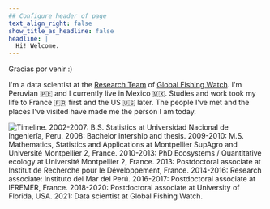 ```yaml
---
## Configure header of page
text_align_right: false
show_title_as_headline: false
headline: |
  Hi! Welcome.
---
```


<!-- this is a subheadline -->

Gracias por venir :)

I'm a data scientist at the [Research Team](https://globalfishingwatch.org/research/) 
of [Global Fishing Watch](https://globalfishingwatch.org/). I'm Peruvian :peru:
and I currently live in Mexico :mexico:. Studies and work took my life to France
:fr: first and the US :us: later. The people I've met and the places I've visited 
have made me the person I am today. 

![Timeline. 2002-2007: B.S. Statistics at Universidad Nacional de Ingeniería, Peru.
2008: Bachelor intership and thesis. 2009-2010: M.S. Mathematics, Statistics and
Applications at Montpellier SupAgro and Université Montpellier 2, France. 
2010-2013: PhD Ecosystems / Quantitative ecology at Université Montpellier 2,
France. 2013: Postdoctoral associate at Institut de Recherche pour le 
Développement, France. 2014-2016: Research associate: Instituto del Mar del Perú.
2016-2017: Postdoctoral associate at IFREMER, France. 2018-2020: Postdoctoral
associate at University of Florida, USA. 2021: Data scientist at Global Fishing
Watch.](/img/cv.png)



